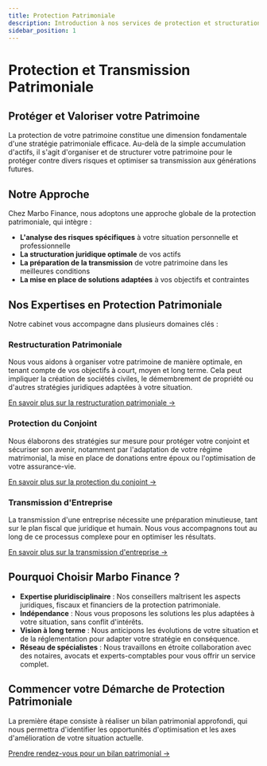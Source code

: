 ```yaml
---
title: Protection Patrimoniale
description: Introduction à nos services de protection et structuration patrimoniale
sidebar_position: 1
---
```


# Protection et Transmission Patrimoniale

## Protéger et Valoriser votre Patrimoine

La protection de votre patrimoine constitue une dimension fondamentale d'une stratégie patrimoniale efficace. Au-delà de la simple accumulation d'actifs, il s'agit d'organiser et de structurer votre patrimoine pour le protéger contre divers risques et optimiser sa transmission aux générations futures.

## Notre Approche

Chez Marbo Finance, nous adoptons une approche globale de la protection patrimoniale, qui intègre :

- **L'analyse des risques spécifiques** à votre situation personnelle et professionnelle
- **La structuration juridique optimale** de vos actifs
- **La préparation de la transmission** de votre patrimoine dans les meilleures conditions
- **La mise en place de solutions adaptées** à vos objectifs et contraintes

## Nos Expertises en Protection Patrimoniale

Notre cabinet vous accompagne dans plusieurs domaines clés :

### Restructuration Patrimoniale

Nous vous aidons à organiser votre patrimoine de manière optimale, en tenant compte de vos objectifs à court, moyen et long terme. Cela peut impliquer la création de sociétés civiles, le démembrement de propriété ou d'autres stratégies juridiques adaptées à votre situation.

[En savoir plus sur la restructuration patrimoniale →](/expertise/protection/restructuration-patrimoniale)

### Protection du Conjoint

Nous élaborons des stratégies sur mesure pour protéger votre conjoint et sécuriser son avenir, notamment par l'adaptation de votre régime matrimonial, la mise en place de donations entre époux ou l'optimisation de votre assurance-vie.

[En savoir plus sur la protection du conjoint →](/expertise/protection/protection-conjoint)

### Transmission d'Entreprise

La transmission d'une entreprise nécessite une préparation minutieuse, tant sur le plan fiscal que juridique et humain. Nous vous accompagnons tout au long de ce processus complexe pour en optimiser les résultats.

[En savoir plus sur la transmission d'entreprise →](/expertise/protection/transmission-entreprise)

## Pourquoi Choisir Marbo Finance ?

- **Expertise pluridisciplinaire** : Nos conseillers maîtrisent les aspects juridiques, fiscaux et financiers de la protection patrimoniale.
- **Indépendance** : Nous vous proposons les solutions les plus adaptées à votre situation, sans conflit d'intérêts.
- **Vision à long terme** : Nous anticipons les évolutions de votre situation et de la réglementation pour adapter votre stratégie en conséquence.
- **Réseau de spécialistes** : Nous travaillons en étroite collaboration avec des notaires, avocats et experts-comptables pour vous offrir un service complet.

## Commencer votre Démarche de Protection Patrimoniale

La première étape consiste à réaliser un bilan patrimonial approfondi, qui nous permettra d'identifier les opportunités d'optimisation et les axes d'amélioration de votre situation actuelle.

[Prendre rendez-vous pour un bilan patrimonial →](/contact)
